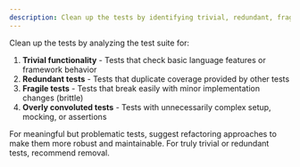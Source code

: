 ```yaml
---
description: Clean up the tests by identifying trivial, redundant, fragile, or overly convoluted tests and suggesting improvements.
---
```


Clean up the tests by analyzing the test suite for:

1. **Trivial functionality** - Tests that check basic language features or framework behavior
2. **Redundant tests** - Tests that duplicate coverage provided by other tests  
3. **Fragile tests** - Tests that break easily with minor implementation changes (brittle)
4. **Overly convoluted tests** - Tests with unnecessarily complex setup, mocking, or assertions

For meaningful but problematic tests, suggest refactoring approaches to make them more robust and maintainable. For truly trivial or redundant tests, recommend removal.
